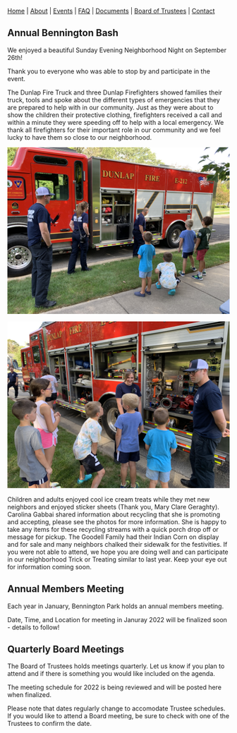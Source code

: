 [Home](index.md) | [About](about.md) | [Events](events.md) | [FAQ](faq.md) | [Documents](documents.md) | [Board of Trustees](trustees.md) | [Contact](contact.md)

## Annual Bennington Bash

We enjoyed a beautiful Sunday Evening Neighborhood Night on September 26th! 

Thank you to everyone who was able to stop by and participate in the event. 

The Dunlap Fire Truck and three Dunlap Firefighters showed families their truck, tools and spoke about the different types of emergencies that they are prepared to help with in our community. Just as they were about to show the children their protective clothing, firefighters received a call and within a minute they were speeding off to help with a local emergency. We thank all firefighters for their important role in our community and we feel lucky to have them so close to our neighborhood.  

![FireTruck1.jpg](https://github.com/benningtonparkhoa/benningtonparkhoa.github.io/blob/master/FireTruck1.jpg?raw=true)

![FireTruck2.jpg](https://github.com/benningtonparkhoa/benningtonparkhoa.github.io/blob/master/FireTruck2.jpg?raw=true)

Children and adults enjoyed cool ice cream treats while they met new neighbors and enjoyed sticker sheets (Thank you, Mary Clare Geraghty). Carolina Gabbai shared information about recycling that she is promoting and accepting, please see the photos for more information. She is happy to take any items for these recycling streams with a quick porch drop off or message for pickup. The Goodell Family had their Indian Corn on display and for sale and many neighbors chalked their sidewalk for the festivities. If you were not able to attend, we hope you are doing well and can participate in our neighborhood Trick or Treating similar to last year. Keep your eye out for information coming soon.

## Annual Members Meeting

Each year in January, Bennington Park holds an annual members meeting.

Date, Time, and Location for meeting in Januray 2022 will be finalized soon - details to follow!

## Quarterly Board Meetings

The Board of Trustees holds meetings quarterly.  Let us know if you plan to attend and if there is something you would like included on the agenda.

The meeting schedule for 2022 is being reviewed and will be posted here when finalized.

Please note that dates regularly change to accomodate Trustee schedules.  If you would like to attend a Board meeting, be sure to check with one of the Trustees to confirm the date.
